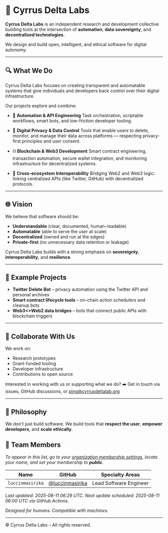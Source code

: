 # 🧬 Cyrrus Delta Labs

**Cyrrus Delta Labs** is an independent research and development collective building tools at the intersection of **automation**, **data sovereignty**, and **decentralized technologies**.

We design and build open, intelligent, and ethical software for digital autonomy.

---

## 🔍 What We Do

Cyrrus Delta Labs focuses on creating transparent and automatable systems that give individuals and developers back control over their digital infrastructure.

Our projects explore and combine:

- 🔁 **Automation & API Engineering**
  Task orchestration, scriptable workflows, smart bots, and low-friction developer tooling.

- 🧠 **Digital Privacy & Data Control**
  Tools that enable users to delete, monitor, and manage their data across platforms — respecting privacy-first principles and user consent.

- ⛓️ **Blockchain & Web3 Development**
  Smart contract engineering, transaction automation, secure wallet integration, and monitoring infrastructure for decentralized systems.

- 📡 **Cross-ecosystem Interoperability**
  Bridging Web2 and Web3 logic: linking centralized APIs (like Twitter, GitHub) with decentralized protocols.

---

## 🌐 Vision

We believe that software should be:

- **Understandable** (clear, documented, human-readable)
- **Automatable** (able to serve the user at scale)
- **Decentralized** (owned and run at the edges)
- **Private-first** (no unnecessary data retention or leakage)

Cyrrus Delta Labs builds with a strong emphasis on **sovereignty**, **interoperability**, and **resilience**.

---

## 🧪 Example Projects

- **Twitter Delete Bot** – privacy automation using the Twitter API and personal archives
- **Smart contract lifecycle tools** – on-chain action schedulers and cleanup bots
- **Web3<>Web2 data bridges** – bots that connect public APIs with blockchain triggers

---

## 🤝 Collaborate With Us

We work on:

- Research prototypes
- Grant-funded tooling
- Developer infrastructure
- Contributions to open source

Interested in working with us or supporting what we do?
➡️ Get in touch via issues, GitHub discussions, or [ping@cyrrusdeltalab.org](mailto:ping@cyrrusdeltalab.org)

---

## 🧭 Philosophy

We don't just build software.
We build tools that **respect the user**, **empower developers**, and **scale ethically**.

## 👥 Team Members

*To appear in this list, go to your [organization membership settings](https://github.com/orgs/Cyrrus-Delta-Labs/people), locate your name, and set your membership to **public**.*

<!-- START_TEAM_TABLE -->
| Name        | GitHub        | Specialty Areas                         |
|-------------|---------------|------------------------------------------|
| `luccinmasirika` | [@luccinmasirika](https://github.com/luccinmasirika) | Lead Software Engineer | Web & Blockchain Developer  |

_Last updated: 2025-08-11 06:29 UTC. Next update scheduled: 2025-08-11 06:00 UTC via GitHub Actions._
<!-- END_TEAM_TABLE -->

_Designed for humans. Compatible with machines._

---

© Cyrrus Delta Labs – All rights reserved.
